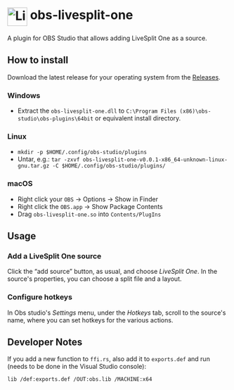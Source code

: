 # <img src="https://raw.githubusercontent.com/LiveSplit/LiveSplit/master/LiveSplit/Resources/Icon.png" alt="LiveSplit" height="42" width="45" align="top"/> obs-livesplit-one

A plugin for OBS Studio that allows adding LiveSplit One as a source.

## How to install

Download the latest release for your operating system from the
[Releases](https://github.com/CryZe/obs-livesplit-one/releases).

### Windows

- Extract the `obs-livesplit-one.dll` to `C:\Program Files
(x86)\obs-studio\obs-plugins\64bit` or equivalent install directory.

### Linux

- `mkdir -p $HOME/.config/obs-studio/plugins`
- Untar, e.g.: `tar -zxvf obs-livesplit-one-v0.0.1-x86_64-unknown-linux-gnu.tar.gz -C
   $HOME/.config/obs-studio/plugins/`

### macOS

- Right click your `OBS` -> Options -> Show in Finder
- Right click the `OBS.app` -> Show Package Contents
- Drag `obs-livesplit-one.so` into `Contents/PlugIns`

## Usage

### Add a LiveSplit One source

Click the “add source” button, as usual, and choose _LiveSplit One_. In the source's
properties, you can choose a split file and a layout.

### Configure hotkeys

In Obs studio's _Settings_ menu, under the _Hotkeys_ tab, scroll to the source's name,
where you can set hotkeys for the various actions.

## Developer Notes

If you add a new function to `ffi.rs`, also add it to `exports.def` and run
(needs to be done in the Visual Studio console):
```sh
lib /def:exports.def /OUT:obs.lib /MACHINE:x64
```
